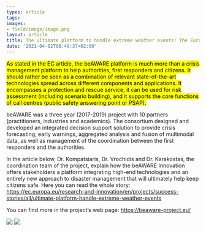 ```yaml
---
types: article
tags:
images: 
- field/image/image.png
layout: article
title: The ultimate platform to handle extreme weather events! The European Commission has officially labelled Η2020 beAWARE (coordinated by MKLab) as a “success story”!
date: '2021-04-02T08:49:37+02:00'
---
```

<p><mark>As stated in the EC article, the beAWARE platform is much more than a crisis management platform to help authorities, first responders and citizens. It should rather be seen as a combination of relevant state-of-the-art technologies spread across different components and applications. It encompasses a protection and rescue service, it can be used for risk assessment (including scenario building), and it supports the core functions of call centres (public safety answering point or PSAP).</mark></p>

<p>beAWARE was a three year (2017-2019) project with 10 partners (practitioners, industries and academics). The consortium designed and developed an integrated decision support solution to provide crisis forecasting, early warnings, aggregated analysis and fusion of multimodal data, as well as management of the coordination between the first responders and the authorities.</p>

<p>In the article below, Dr. Kompatsiaris, Dr. Vrochidis and Dr. Karakostas, the coordination team of the project, explain how the beAWARE Innovation offers stakeholders a platform integrating high-end technologies and an entirely new approach to disaster management that will ultimately help keep citizens safe. Here you can read the whole story: <a href="https://ec.europa.eu/research-and-innovation/en/projects/success-stories/all/ultimate-platform-handle-extreme-weather-events" target="_blank" rel="noopener noreferrer">https://ec.europa.eu/research-and-innovation/en/projects/success-stories/all/ultimate-platform-handle-extreme-weather-events</a></p>

<p>You can find more in the project’s web page: <a href="https://beaware-project.eu/" target="_blank" rel="noopener noreferrer">https://beaware-project.eu/</a></p>

<img src="https://mklab.iti.gr/files/field/image/Screenshot-2021-04-01-at-7.13.36-PM.png" />

<img src="https://mklab.iti.gr/files/field/image/image-2.png" />
